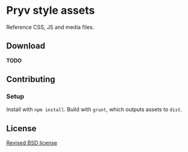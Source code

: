 # Pryv style assets

Reference CSS, JS and media files.

## Download

**TODO**


## Contributing

### Setup

Install with `npm install`.
Build with `grunt`, which outputs assets to `dist`.


## License

[Revised BSD license](https://github.com/pryv/documents/blob/master/license-bsd-revised.md)
